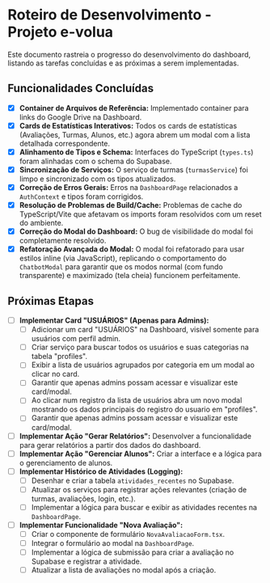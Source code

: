 # Roteiro de Desenvolvimento - Projeto e-volua

Este documento rastreia o progresso do desenvolvimento do dashboard, listando as tarefas concluídas e as próximas a serem implementadas.

## Funcionalidades Concluídas

- [x] **Container de Arquivos de Referência:** Implementado container para links do Google Drive na Dashboard.
- [x] **Cards de Estatísticas Interativos:** Todos os cards de estatísticas (Avaliações, Turmas, Alunos, etc.) agora abrem um modal com a lista detalhada correspondente.
- [x] **Alinhamento de Tipos e Schema:** Interfaces do TypeScript (`types.ts`) foram alinhadas com o schema do Supabase.
- [x] **Sincronização de Serviços:** O serviço de turmas (`turmasService`) foi limpo e sincronizado com os tipos atualizados.
- [x] **Correção de Erros Gerais:** Erros na `DashboardPage` relacionados a `AuthContext` e tipos foram corrigidos.
- [x] **Resolução de Problemas de Build/Cache:** Problemas de cache do TypeScript/Vite que afetavam os imports foram resolvidos com um reset do ambiente.
- [x] **Correção do Modal do Dashboard:** O bug de visibilidade do modal foi completamente resolvido.
- [x] **Refatoração Avançada do Modal:** O modal foi refatorado para usar estilos inline (via JavaScript), replicando o comportamento do `ChatbotModal` para garantir que os modos normal (com fundo transparente) e maximizado (tela cheia) funcionem perfeitamente.

## Próximas Etapas

- [ ] **Implementar Card "USUÁRIOS" (Apenas para Admins):**
  - [ ] Adicionar um card "USUÁRIOS" na Dashboard, visível somente para usuários com perfil admin.
  - [ ] Criar serviço para buscar todos os usuários e suas categorias na tabela "profiles".
  - [ ] Exibir a lista de usuários agrupados por categoria em um modal ao clicar no card.
  - [ ] Garantir que apenas admins possam acessar e visualizar este card/modal.
  - [ ] Ao clicar num registro da lista de usuários abra um novo modal mostrando os dados principais do registro do usuario em "profiles".
  - [ ] Garantir que apenas admins possam acessar e visualizar este card/modal.
  
- [ ] **Implementar Ação "Gerar Relatórios":** Desenvolver a funcionalidade para gerar relatórios a partir dos dados do dashboard.
- [ ] **Implementar Ação "Gerenciar Alunos":** Criar a interface e a lógica para o gerenciamento de alunos.
- [ ] **Implementar Histórico de Atividades (Logging):**
  - [ ] Desenhar e criar a tabela `atividades_recentes` no Supabase.
  - [ ] Atualizar os serviços para registrar ações relevantes (criação de turmas, avaliações, login, etc.).
  - [ ] Implementar a lógica para buscar e exibir as atividades recentes na `DashboardPage`.
- [ ] **Implementar Funcionalidade "Nova Avaliação":**
  - [ ] Criar o componente de formulário `NovaAvaliacaoForm.tsx`.
  - [ ] Integrar o formulário ao modal na `DashboardPage`.
  - [ ] Implementar a lógica de submissão para criar a avaliação no Supabase e registrar a atividade.
  - [ ] Atualizar a lista de avaliações no modal após a criação.
